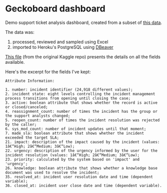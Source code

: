 # Geckoboard dashboard

Demo support ticket analysis dashboard, created from a subset of [this data](https://www.kaggle.com/vipulshinde/incident-response-log).

The data was:
1. processed, reviewed and sampled using Excel
2. imported to Heroku's PostgreSQL using [DBeaver](https://dbeaver.io) 

[This file](https://www.kaggle.com/vipulshinde/incident-response-log?select=Incident_response.txt) (from the original Kaggle repo) presents the details on all the fields available. 

Here's the excerpt for the fields I've kept:

```
Attribute Information:

1. number: incident identifier (24,918 different values);
2. incident state: eight levels controlling the incident management process transitions from opening until closing the case;
3. active: boolean attribute that shows whether the record is active or closed/canceled;
4. reassignment_count: number of times the incident has the group or the support analysts changed;
5. reopen_count: number of times the incident resolution was rejected by the caller;
6. sys_mod_count: number of incident updates until that moment;
7. made_sla: boolean attribute that shows whether the incident exceeded the target SLA;
21. impact: description of the impact caused by the incident (values: 1â€“High; 2â€“Medium; 3â€“Low);
22. urgency: description of the urgency informed by the user for the incident resolution (values: 1â€“High; 2â€“Medium; 3â€“Low);
23. priority: calculated by the system based on 'impact' and 'urgency';
26. knowledge: boolean attribute that shows whether a knowledge base document was used to resolve the incident;
35. resolved_at: incident user resolution date and time (dependent variable);
36. closed_at: incident user close date and time (dependent variable).
```
